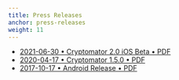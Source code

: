 ```yaml
---
title: Press Releases
anchor: press-releases
weight: 11
---
```

- [2021-06-30 • Cryptomator 2.0 iOS Beta • PDF](/presskit/2021-06-30%20Cryptomator%202.0%20iOS%20Beta.pdf)
- [2020-04-17 • Cryptomator 1.5.0 • PDF](/presskit/2020-04-17%20Cryptomator%201.5.0.pdf)
- [2017-10-17 • Android Release • PDF](/presskit/2017-10-17%20Android%20Release.pdf)
